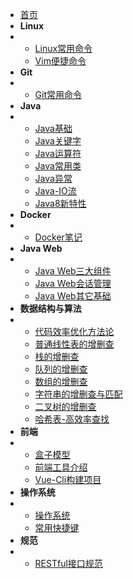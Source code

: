 
* [首页](README)
* **Linux**
* * [Linux常用命令](Linux/Linux常用命令)
  * [Vim便捷命令](Linux/Vim便捷命令)
* **Git**
* * [Git常用命令](Git/Git常用命令)
* **Java**
* * [Java基础](Java/Java基础)
  * [Java关键字](Java/Java关键字)
  * [Java运算符](Java/Java运算符)
  * [Java常用类](Java/Java常用类)
  * [Java异常](Java/Java异常)
  * [Java-IO流](Java/IO流)
  * [Java8新特性](Java/Java8新特性)
* **Docker**
* * [Docker笔记](Docker/Docker笔记)
* **Java Web**
* * [Java Web三大组件](JavaWeb/JavaWeb三大组件)
  * [Java Web会话管理](JavaWeb/JavaWeb会话管理)
  * [Java Web其它基础](JavaWeb/JavaWeb其它基础知识)
* **数据结构与算法**
* * [代码效率优化方法论](数据结构与算法/代码效率优化方法论)
  * [普通线性表的增删查](数据结构与算法/普通线性表的增删查)
  * [栈的增删查](数据结构与算法/栈的增删查)
  * [队列的增删查](数据结构与算法/队列的增删查)
  * [数组的增删查](数据结构与算法/数组的增删查)
  * [字符串的增删查与匹配](数据结构与算法/字符串增删查与匹配)
  * [二叉树的增删查](数据结构与算法/二叉树的增删查)
  * [哈希表-高效率查找](数据结构与算法/哈希表-高效率查找)
* **前端**
* * [盒子模型](前端/盒子模型)
  * [前端工具介绍](前端/基础工具介绍)
  * [Vue-Cli构建项目](前端/vue-cli构建项目)
* **操作系统**
* * [操作系统](操作系统/操作系统)
  * [常用快捷键](操作系统/快捷键目录)
* **规范**
* * [RESTful接口规范](规范/RESTful接口规范)
